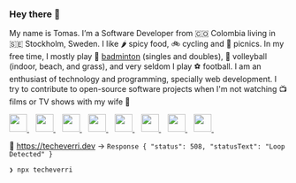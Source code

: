 ### Hey there 👋

My name is Tomas. I’m a Software Developer from 🇨🇴 Colombia living in 🇸🇪
Stockholm, Sweden. I like 🌶 spicy food, 🚲 cycling and 🧺 picnics. In my free
time, I mostly play 🏸 [badminton](https://badmintonsweden.tournamentsoftware.com/player-profile/c51332aa-ffdc-47aa-9d28-281ed4108d03) (singles and doubles), 🏐 volleyball (indoor,
beach, and grass), and very seldom I play ⚽️ football. I am an enthusiast of
technology and programming, specially web development. I try to contribute to
open-source software projects when I'm not watching 📺 films or TV shows with my
wife 👰

<a title="Twitter" href="https://twitter.com/TomasEcheverri" target="_blank">
  <img height="32" src="https://unpkg.com/super-tiny-icons@latest/images/svg/twitter.svg" />
</a>
&nbsp;&nbsp;
<a title="LinkedIn" href="https://www.linkedin.com/in/tomechval/" target="_blank">
  <img height="32" src="https://unpkg.com/super-tiny-icons@latest/images/svg/linkedin.svg" />
</a>
&nbsp;&nbsp;
<a title="GitHub" href="https://github.com/techeverri" target="_blank">
  <img height="32" src="https://unpkg.com/super-tiny-icons@latest/images/svg/github.svg" />
</a>
&nbsp;&nbsp;
<a title="CodePen" href="https://codepen.io/techeverri" target="_blank">
  <img height="32" src="https://unpkg.com/super-tiny-icons@latest/images/svg/codepen.svg" />
</a>
&nbsp;&nbsp;
<a title="AngelList" href="https://angel.co/techeverri" target="_blank">
  <img height="32" src="https://unpkg.com/super-tiny-icons@latest/images/svg/angellist.svg" />
</a>
&nbsp;&nbsp;
<a title="npm" href="https://www.npmjs.com/~techeverri" target="_blank">
  <img height="32" src="https://unpkg.com/super-tiny-icons@latest/images/svg/npm.svg" />
</a>
&nbsp;&nbsp;
<a title="Stack Overflow" href="https://stackoverflow.com/users/story/1416747" target="_blank">
  <img height="32" src="https://unpkg.com/super-tiny-icons@latest/images/svg/stackoverflow.svg" />
</a>
&nbsp;&nbsp;
<a title="Mastodon" href="https://mastodon.social/web/@techeverri" target="_blank">
  <img height="32" src="https://unpkg.com/super-tiny-icons@latest/images/svg/mastodon.svg" />
</a>
&nbsp;&nbsp;

🔗 https://techeverri.dev → `Response { "status": 508, "statusText": "Loop Detected" }`

```sh
❯ npx techeverri
```
